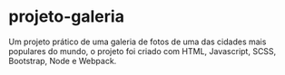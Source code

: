 # projeto-galeria
Um projeto prático de uma galeria de fotos de uma das cidades mais populares do mundo, o projeto foi criado com HTML, Javascript, SCSS, Bootstrap, Node e Webpack.
